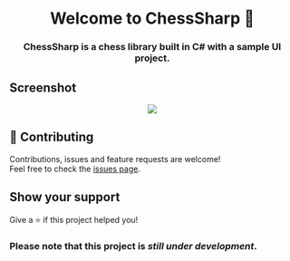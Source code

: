 <h1 align="center">Welcome to ChessSharp 👋</h1>

<h3 align="center">ChessSharp is a chess library built in C# with a sample UI project.</h3>

## Screenshot

<p align="center">
  <img src="https://user-images.githubusercontent.com/31348972/61579785-fb426a80-ab09-11e9-8252-efb14df2e6d8.png">
</p>

## 🤝 Contributing

Contributions, issues and feature requests are welcome!<br />Feel free to check the [issues page](https://github.com/Youssef1313/ChessSharp/issues).


## Show your support

Give a ⭐️ if this project helped you!

### Please note that this project is *still under development*.
